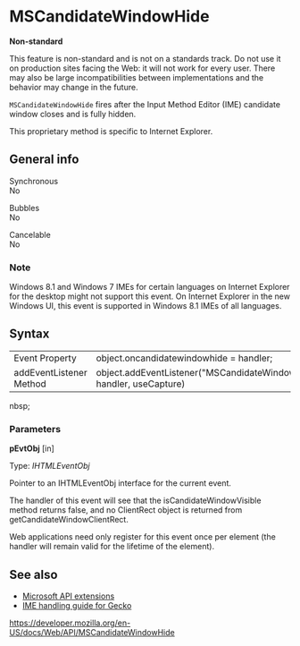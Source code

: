 MSCandidateWindowHide
=====================

**Non-standard**

This feature is non-standard and is not on a standards track. Do not use it on production sites facing the Web: it will not work for every user. There may also be large incompatibilities between implementations and the behavior may change in the future.

`MSCandidateWindowHide` fires after the Input Method Editor (IME) candidate window closes and is fully hidden.

This proprietary method is specific to Internet Explorer.

General info
------------

Synchronous  
No

Bubbles  
No

Cancelable  
No

### Note

Windows 8.1 and Windows 7 IMEs for certain languages on Internet Explorer for the desktop might not support this event. On Internet Explorer in the new Windows UI, this event is supported in Windows 8.1 IMEs of all languages.

Syntax
------

<table><tbody><tr class="odd"><td>Event Property</td><td>object.oncandidatewindowhide = handler;</td></tr><tr class="even"><td>addEventListener Method</td><td>object.addEventListener("MSCandidateWindowHide", handler, useCapture)</td></tr></tbody></table>

nbsp;

### Parameters

**pEvtObj** \[in\]

Type: *IHTMLEventObj*

Pointer to an IHTMLEventObj interface for the current event.

The handler of this event will see that the isCandidateWindowVisible method returns false, and no ClientRect object is returned from getCandidateWindowClientRect.

Web applications need only register for this event once per element (the handler will remain valid for the lifetime of the element).

See also
--------

-   [Microsoft API extensions](microsoft_extensions)
-   [IME handling guide for Gecko](https://developer.mozilla.org/en-US/docs/Mozilla/IME_handling_guide)

<a href="https://developer.mozilla.org/en-US/docs/Web/API/MSCandidateWindowHide" class="_attribution-link">https://developer.mozilla.org/en-US/docs/Web/API/MSCandidateWindowHide</a>

